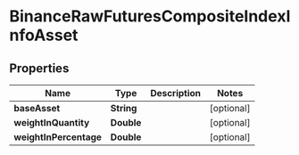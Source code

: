 # BinanceRawFuturesCompositeIndexInfoAsset

## Properties
Name | Type | Description | Notes
------------ | ------------- | ------------- | -------------
**baseAsset** | **String** |  |  [optional]
**weightInQuantity** | **Double** |  |  [optional]
**weightInPercentage** | **Double** |  |  [optional]
